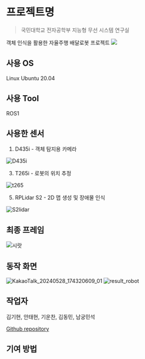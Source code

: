 # 프로젝트명
> 국민대학교 전자공학부 지능형 무선 시스템 연구실

객체 인식을 활용한 자율주행 배달로봇 프로젝트
![](../header.png)

## 사용 OS
Linux Ubuntu 20.04

## 사용 Tool
ROS1

## 사용한 센서
1. D435i - 객체 탐지용 카메라

![D435i](https://github.com/ahntae98/NextGen-Deep-Delivery-Robot/assets/133379277/fd3157cc-7e4b-49ab-8544-c28555216b07)

3. T265i - 로봇의 위치 추정

![t265](https://github.com/ahntae98/NextGen-Deep-Delivery-Robot/assets/133379277/7ec0b950-8551-4c1f-8547-7da42c07e495)

5. RPLidar S2 - 2D 맵 생성 및 장애물 인식

![S2lidar](https://github.com/ahntae98/NextGen-Deep-Delivery-Robot/assets/133379277/c898979c-6cb4-4d4f-be74-3ed79271a698)


## 최종 프레임

![시랏](https://github.com/ahntae98/NextGen-Deep-Delivery-Robot/assets/133379277/d5cc0ee1-82b3-4251-8917-cf72c83f375e)

## 동작 화면
![KakaoTalk_20240528_174320609_01](https://github.com/ahntae98/NextGen-Deep-Delivery-Robot/assets/133379277/befbcb33-8ad9-45eb-b942-d2e1207cdb80)
![result_robot](https://github.com/ahntae98/NextGen-Deep-Delivery-Robot/assets/133379277/413dbcb2-fd9f-4f29-811c-110159734d32)


## 작업자

김기현, 안태현, 기운찬, 김동민, 남궁민석

[Github repository](https://github.com/gyun2/Delivery-bot-KMU)

## 기여 방법


<!-- Markdown link & img dfn's -->
[npm-image]: https://img.shields.io/npm/v/datadog-metrics.svg?style=flat-square
[npm-url]: https://npmjs.org/package/datadog-metrics
[npm-downloads]: https://img.shields.io/npm/dm/datadog-metrics.svg?style=flat-square
[travis-image]: https://img.shields.io/travis/dbader/node-datadog-metrics/master.svg?style=flat-square
[travis-url]: https://travis-ci.org/dbader/node-datadog-metrics
[wiki]: https://github.com/yourname/yourproject/wiki
